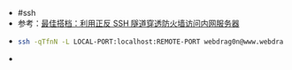 - #ssh
- 参考：[最佳搭档：利用正反 SSH 隧道穿透防火墙访问内网服务器](https://liam.page/2018/04/11/break-firewall-by-the-use-of-SSH-tunnel/)
- ```bash
  ssh -qTfnN -L LOCAL-PORT:localhost:REMOTE-PORT webdrag0n@www.webdrag0n.com -p REMOTE-SSH-PORT
  ```
-